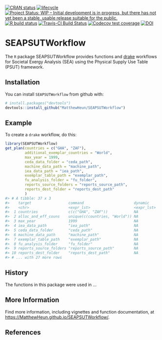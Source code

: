 
<!-- README.md is generated from README.Rmd. Please edit README.Rmd. -->
<!-- badges: start -->

[![CRAN
status](https://www.r-pkg.org/badges/version/SEAPSUTWorkflow)](https://cran.r-project.org/package=SEAPSUTWorkflow)
[![lifecycle](https://img.shields.io/badge/lifecycle-experimental-orange.svg)](https://www.tidyverse.org/lifecycle/#experimental)
[![Project Status: WIP – Initial development is in progress, but there
has not yet been a stable, usable release suitable for the
public.](https://www.repostatus.org/badges/latest/wip.svg)](https://www.repostatus.org/#wip)
[![R build
status](https://github.com/MatthewHeun/SEAPSUTWorkflow/workflows/check-master-develop/badge.svg)](https://github.com/MatthewHeun/SEAPSUTWorkflow/actions)
[![Travis-CI Build
Status](https://travis-ci.org/MatthewHeun/SEAPSUTWorkflow.svg?branch=master)](https://travis-ci.org/MatthewHeun/SEAPSUTWorkflow)
[![Codecov test
coverage](https://codecov.io/gh/EnergyEconomyDecoupling/SEAPSUTWorkflow/branch/master/graph/badge.svg)](https://codecov.io/gh/EnergyEconomyDecoupling/SEAPSUTWorkflow?branch=master)
[![DOI](https://zenodo.org/badge/DOI/10.5281/zenodo.5091720.svg)](https://doi.org/10.5281/zenodo.5091720)
<!-- badges: end -->

# SEAPSUTWorkflow

The `R` package SEAPSUTWorkflow provides functions and
[drake](https://github.com/ropensci/drake) workflows for Societal Exergy
Analysis (SEA) using the Physical Supply Use Table (PSUT) framework.

## Installation

<!-- You can install the released version of SEAPSUTWorkflow from [CRAN](https://CRAN.R-project.org) with: -->
<!-- ``` r -->
<!-- install.packages("SEAPSUTWorkflow") -->
<!-- ``` -->
<!-- And the development version from [GitHub](https://github.com/) with: -->

You can install `SEAPSUTWorkflow` from github with:

``` r
# install.packages("devtools")
devtools::install_github("MatthewHeun/SEAPSUTWorkflow")
```

## Example

To create a `drake` workflow, do this:

``` r
library(SEAPSUTWorkflow)
get_plan(countries = c("GHA", "ZAF"),
         additional_exemplar_countries = "World",
         max_year = 1999,
         ceda_data_folder = "ceda_path",
         machine_data_path = "machine_path",
         iea_data_path = "iea_path",
         exemplar_table_path = "exemplar_path",
         fu_analysis_folder = "fu_folder",
         reports_source_folders = "reports_source_path",
         reports_dest_folder = "reports_dest_path"
         )
#> # A tibble: 37 x 3
#>    target                 command                       dynamic   
#>    <chr>                  <expr_lst>                    <expr_lst>
#>  1 countries              c(c("GHA", "ZAF"))            NA        
#>  2 alloc_and_eff_couns    unique(c(countries, "World")) NA        
#>  3 max_year               1999                          NA        
#>  4 iea_data_path          "iea_path"                    NA        
#>  5 ceda_data_folder       "ceda_path"                   NA        
#>  6 machine_data_path      "machine_path"                NA        
#>  7 exemplar_table_path    "exemplar_path"               NA        
#>  8 fu_analysis_folder     "fu_folder"                   NA        
#>  9 reports_source_folders "reports_source_path"         NA        
#> 10 reports_dest_folder    "reports_dest_path"           NA        
#> # ... with 27 more rows
```

## History

The functions in this package were used in …
<!-- [Heun et al. [-@Heun:2018]](https://doi.org/10.1016/j.apenergy.2018.05.109). -->

## More Information

Find more information, including vignettes and function documentation,
at <https://MatthewHeun.github.io/SEAPSUTWorkflow/>.

## References
